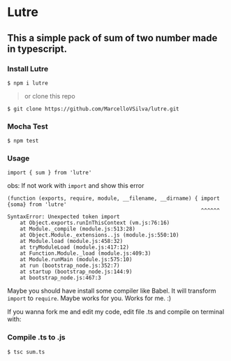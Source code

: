 # Lutre 
## This a simple pack of sum of two number made in typescript.

### Install Lutre
```
$ npm i lutre 
```
> or clone this repo
```
$ git clone https://github.com/MarcelloVSilva/lutre.git
```
### Mocha Test
```
$ npm test
```

### Usage
```
import { sum } from 'lutre'
```
obs: If not work with `import` and show this error
```
(function (exports, require, module, __filename, __dirname) { import {soma} from 'lutre'
                                                              ^^^^^^
SyntaxError: Unexpected token import
    at Object.exports.runInThisContext (vm.js:76:16)
    at Module._compile (module.js:513:28)
    at Object.Module._extensions..js (module.js:550:10)
    at Module.load (module.js:458:32)
    at tryModuleLoad (module.js:417:12)
    at Function.Module._load (module.js:409:3)
    at Module.runMain (module.js:575:10)
    at run (bootstrap_node.js:352:7)
    at startup (bootstrap_node.js:144:9)
    at bootstrap_node.js:467:3

```
Maybe you should have install some compiler like Babel. It will transform `import` to `require`.
Maybe works for you. Works for me. :)


If you wanna fork me and edit my code, edit file .ts and compile on terminal with:

### Compile .ts to .js
```
$ tsc sum.ts
```


